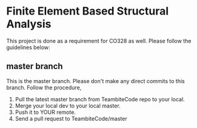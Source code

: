 # Finite Element Based Structural Analysis

This project is done as a requirement for CO328 as well. Please follow the guidelines below:

## master branch

This is the master branch. Please don't make any direct commits to this branch. Follow the procedure,

1. Pull the latest master branch from TeambiteCode repo to your local.
2. Merge your local dev to your local master.
3. Push it to YOUR remote.
4. Send a pull request to TeambiteCode/master